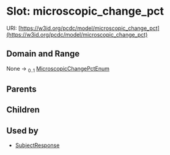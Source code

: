 
# Slot: microscopic_change_pct




URI: [https://w3id.org/pcdc/model/microscopic_change_pct](https://w3id.org/pcdc/model/microscopic_change_pct)


## Domain and Range

None &#8594;  <sub>0..1</sub> [MicroscopicChangePctEnum](MicroscopicChangePctEnum.md)

## Parents


## Children


## Used by

 * [SubjectResponse](SubjectResponse.md)
